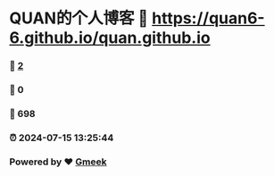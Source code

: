# QUAN的个人博客 :link: https://quan6-6.github.io/quan.github.io 
### :page_facing_up: [2](https://quan6-6.github.io/quan.github.io/tag.html) 
### :speech_balloon: 0 
### :hibiscus: 698 
### :alarm_clock: 2024-07-15 13:25:44 
### Powered by :heart: [Gmeek](https://github.com/Meekdai/Gmeek)
